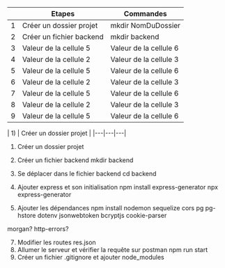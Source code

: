 | | Etapes | Commandes |
|---|---|---|
| 1 | Créer un dossier projet | mkdir NomDuDossier |
| 2 | Créer un fichier backend | mkdir backend |
| 3 | Valeur de la cellule 5 | Valeur de la cellule 6 |
| 4 | Valeur de la cellule 2 | Valeur de la cellule 3 |
| 5 | Valeur de la cellule 5 | Valeur de la cellule 6 |
| 6 | Valeur de la cellule 2 | Valeur de la cellule 3 |
| 7 | Valeur de la cellule 5 | Valeur de la cellule 6 |
| 8 | Valeur de la cellule 2 | Valeur de la cellule 3 |
| 9 | Valeur de la cellule 5 | Valeur de la cellule 6 |



| 1) | Créer un dossier projet |
|---|---|---|
1) Créer un dossier projet
2) Créer un fichier backend
mkdir backend


3) Se déplacer dans le fichier backend
cd backend

5) Ajouter express et son initialisation
npm install express-generator
npx express-generator

6) Ajouter les dépendances
npm install nodemon sequelize cors pg pg-hstore dotenv jsonwebtoken bcryptjs cookie-parser

morgan? http-errors?

7) Modifier les routes
res.json
8)  Allumer le serveur et vérifier la requête sur postman
 npm run start
9) Créer un fichier .gitignore et ajouter node_modules
